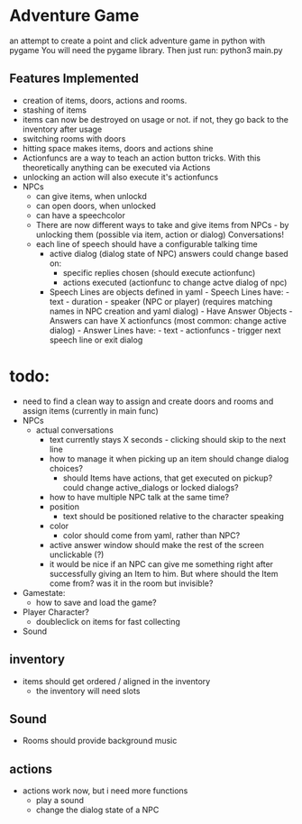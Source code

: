 # Adventure Game

an attempt to create a point and click adventure game in python  with pygame
You will need the pygame library. Then just run:
	 python3 main.py

## Features Implemented
- creation of items, doors, actions and rooms.
- stashing of items
- items can now be destroyed on usage or not. if not, they go back to the inventory after usage
- switching rooms with doors
- hitting space makes items, doors and actions shine
- Actionfuncs are a way to teach an action button tricks. With this theoretically anything can be executed via Actions
- unlocking an action will also execute it's actionfuncs
- NPCs	
	- can give items, when unlockd
	- can open doors, when unlocked
	- can have a speechcolor
	- There are now different ways to take and give items from NPCs
			- by unlocking them (possible via item, action or dialog)
	Conversations!
	- each line of speech should have a configurable talking time 
		- active dialog (dialog state of NPC) answers could change based on:
			- specific replies chosen (should execute actionfunc)
			- actions executed (actionfunc to change actve dialog of npc)
		- Speech Lines are objects defined in yaml
				- Speech Lines have:
					- text
					- duration
					- speaker (NPC or player) (requires matching names in NPC creation and yaml dialog)
					- Have Answer Objects
						- Answers can have X actionfuncs (most common: change active dialog)
						- Answer Lines have:
							- text
							- actionfuncs
							- trigger next speech line or exit dialog
		


# todo: 
- need to find a clean way to assign and create doors and rooms and assign items (currently in main func)
- NPCs
	- actual conversations
		- text currently stays X seconds - clicking should skip to the next line
		- how to manage it when picking up an item should change dialog choices?
			- should Items have actions, that get executed on pickup? could change active_dialogs or locked dialogs?
		- how to have multiple NPC talk at the same time?
		- position
			- text should be positioned relative to the character speaking
		- color
			- color should come from yaml, rather than NPC?
		- active answer window should make the rest of the screen unclickable (?)
		- it would be nice if an NPC can give me something right after successfully giving an Item to him. But where should the Item come from? was it in the room but invisible?
- Gamestate:
	- how to save and load the game?
- Player Character?
	- doubleclick on items for fast collecting
- Sound

## inventory
- items should get ordered / aligned in the inventory
	- the inventory will need slots 

## Sound
- Rooms should provide background music

## actions
- actions work now, but i need more functions
	- play a sound
	- change the dialog state of a NPC

	


